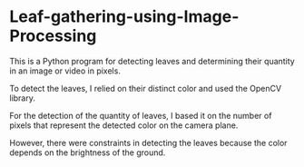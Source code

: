 # Leaf-gathering-using-Image-Processing

This is a Python program for detecting leaves and determining their quantity in an image or video in pixels.

To detect the leaves, I relied on their distinct color and used the OpenCV library. 

For the detection of the quantity of leaves, I based it on the number of pixels that represent the detected color on the camera plane.

However, there were constraints in detecting the leaves because the color depends on the brightness of the ground.

